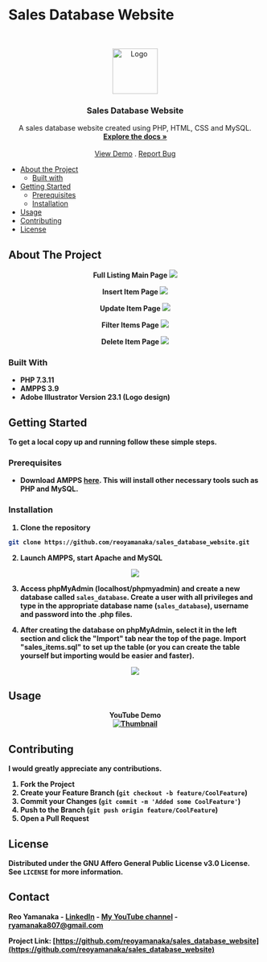 <!--
***Thank you for checking out my project. I am open to any suggestions for improvement.
***Please fork the repository and create a pull request or open an issue with the
***tag "improvement".
-->

# Sales Database Website

<br />
<p align="center">
  <a href="https://github.com/reoyamanaka/sales_database_website.git">
    <img src="images/webicon.svg" alt="Logo" width="90" height="90">
  </a>

  <h3 align="center">Sales Database Website</h3>

  <p align="center">
    A sales database website created using PHP, HTML, CSS and MySQL.
    <br />
    <a href="https://github.com/reoyamanaka/sales_database_website.git"><strong>Explore the docs »</strong></a>
    <br />
    <br />
    <a href="https://www.youtube.com/watch?v=TNc0G3Gmi5E">View Demo</a>
    .
    <a href="https://github.com/reoyamanaka/sales_database_website/issues">Report Bug</a>
  </p>
</p>

<!-- Table of Contents -->

* [About the Project](#about-the-project)
  * [Built with](#built-with)
* [Getting Started](#getting-started)
  * [Prerequisites](#prerequisites)
  * [Installation](#installation)
* [Usage](#usage)
* [Contributing](#contributing)
* [License](#license)

## About The Project
<p align="center">
  <strong>Full Listing Main Page<strong>
  <img src="images/fulllisting.png">
</p>

<p align="center">
  <strong>Insert Item Page<strong>
  <img src="images/insertpage.png">
</p>

<p align="center">
  <strong>Update Item Page<strong>
  <img src="images/update.png">
</p>

<p align="center">
  <strong>Filter Items Page<strong>
  <img src="images/filter.png">
</p>

<p align="center">
  <strong>Delete Item Page<strong>
  <img src="images/delete.png">
</p>

### Built With

* PHP 7.3.11
* AMPPS 3.9
* Adobe Illustrator Version 23.1 (Logo design)

## Getting Started

To get a local copy up and running follow these simple steps.

### Prerequisites

* Download AMPPS <a href="https://ampps.com/download">here</a>. This will install other necessary tools such as PHP and MySQL.  

### Installation

1. Clone the repository
```sh
git clone https://github.com/reoyamanaka/sales_database_website.git
```
2. Launch AMPPS, start Apache and MySQL
<p align="center">
  <img src="images/ampps_init.png">
</p>

3. Access phpMyAdmin (localhost/phpmyadmin) and create a new database called `sales_database`. Create a user with all privileges and type in the appropriate database name (`sales_database`), username and password into the .php files.

4. After creating the database on phpMyAdmin, select it in the left section and click the "Import" tab near the top of the page. Import "sales_items.sql" to set up the table (or you can create the table yourself but importing would be easier and faster).

<p align="center">
  <img src="images/importsql.png">
</p>

## Usage

<div align="center">
  <strong>YouTube Demo</strong><br>
  <a href="https://www.youtube.com/watch?v=TNc0G3Gmi5E">
    <img src="http://i3.ytimg.com/vi/TNc0G3Gmi5E/hqdefault.jpg" alt="Thumbnail">
  </a>
</div>

## Contributing

I would greatly appreciate any contributions.

1. Fork the Project
2. Create your Feature Branch (`git checkout -b feature/CoolFeature`)
3. Commit your Changes (`git commit -m 'Added some CoolFeature'`)
4. Push to the Branch (`git push origin feature/CoolFeature`)
5. Open a Pull Request


## License

Distributed under the GNU Affero General Public License v3.0 License. See `LICENSE` for more information.

## Contact

Reo Yamanaka - [LinkedIn](https://www.linkedin.com/in/reo-yamanaka-7a2289119/) - [My YouTube channel](https://www.youtube.com/channel/UCBwqp_MEM2XcSnq7kRvOB3A) - ryamanaka807@gmail.com

Project Link: [https://github.com/reoyamanaka/sales_database_website](https://github.com/reoyamanaka/sales_database_website)

